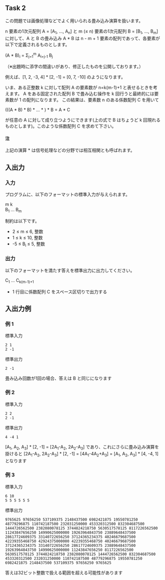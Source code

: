 ## Task 2

この問題では画像処理などでよく用いられる畳み込み演算を扱います。

n 要素の1次元配列 A = [A<sub>1</sub>, ..., A<sub>n</sub>] と m (≤ n) 要素の1次元配列 B = [B<sub>1</sub>, ..., B<sub>m</sub>] に対して、A と B の畳み込み A * B は n - m + 1 要素の配列であって、各要素が以下で定義されるものとします。

(A * B)<sub>i</sub> = Σ<sub>j=1</sub><sup>m</sup> A<sub>i+j-1</sub> B<sub>j</sub>

（※出題時に添字の間違いがあり、修正したものを公開しております。）

例えば、[1, 2, -3, 4] * [2, -1] = [0, 7, -10] のようになります。

いま、ある正整数 k に対して配列 A の要素数が n=k(m-1)+1 と表せるときを考えます。
A をある固定された配列 B で畳み込む操作を k 回行うと最終的には要素数が 1 の配列になります。
この結果は、要素数 n のある係数配列 C を用いて

(((A * B) * B) * ... * ) * B = A * C

が任意の A に対して成り立つようにできます(上の式で B はちょうど k 回現れるものとします)。このような係数配列 C を求めて下さい。

#### 注

上記の演算 * は信号処理などの分野では相互相関とも呼ばれます。

## 入出力

### 入力
プログラムに、以下のフォーマットの標準入力が与えられます。

m k  
B<sub>1</sub> ... B<sub>m</sub>

制約は以下です。
- 2 ≤ m ≤ 6, 整数
- 1 ≤ k ≤ 10, 整数
- -5 ≤ B<sub>i</sub> ≤ 5, 整数

### 出力
以下のフォーマットを満たす答えを標準出力に出力してください。

C<sub>1</sub> ... C<sub>k(m-1)+1</sub>

- 1 行目に係数配列 C をスペース区切りで出力する

## 入出力例
### 例 1
標準入力
```
2 1
2 -1
```
標準出力
```
2 -1
```
畳み込み回数が1回の場合、答えは B と同じになります


### 例 2
標準入力
```
2 2
2 -1
```
標準出力
```
4 -4 1
```
[A<sub>1</sub>, A<sub>2</sub>, A<sub>3</sub>] * [2, -1] = [2A<sub>1</sub>-A<sub>2</sub>, 2A<sub>2</sub>-A<sub>3</sub>] であり、これにさらに畳み込み演算を掛けると
[2A<sub>1</sub>-A<sub>2</sub>, 2A<sub>2</sub>-A<sub>3</sub>] * [2, -1] = [4A<sub>1</sub>-4A<sub>2</sub>+A<sub>3</sub>] = [A<sub>1</sub>, A<sub>2</sub>, A<sub>3</sub>] * [4, -4, 1] となります


### 例 3
標準入力
```
6 10
5 5 5 5 5 5
```
標準出力
```
9765625 97656250 537109375 2148437500 6982421875 19550781250 48779296875 110742187500 232031250000 453320312500 832304687500 1444726562500 2382080078125 3744824218750 5630517578125 8117226562500 11243847656250 14990625000000 19263964843750 23889648437500 28617724609375 33140722656250 37124365234375 40246679687500 42239355468750 42924375000000 42239355468750 40246679687500 37124365234375 33140722656250 28617724609375 23889648437500 19263964843750 14990625000000 11243847656250 8117226562500 5630517578125 3744824218750 2382080078125 1444726562500 832304687500 453320312500 232031250000 110742187500 48779296875 19550781250 6982421875 2148437500 537109375 97656250 9765625
```
答えは32ビット整数で扱える範囲を超える可能性があります
